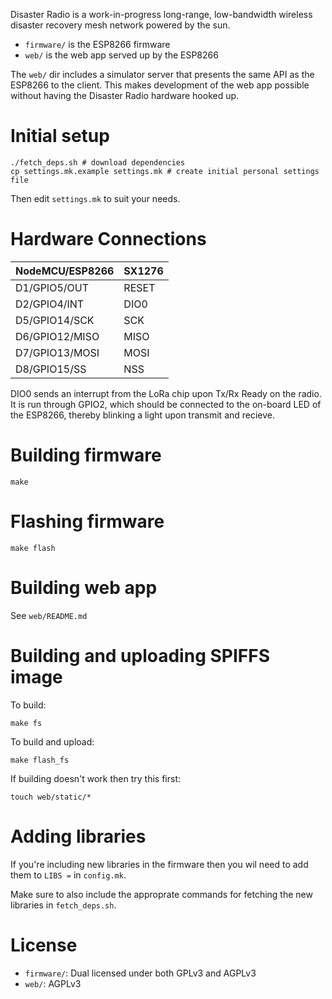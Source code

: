 
Disaster Radio is a work-in-progress long-range, low-bandwidth wireless disaster recovery mesh network powered by the sun.

* `firmware/` is the ESP8266 firmware
* `web/` is the web app served up by the ESP8266

The `web/` dir includes a simulator server that presents the same API as the ESP8266 to the client. This makes development of the web app possible without having the Disaster Radio hardware hooked up.

# Initial setup

```
./fetch_deps.sh # download dependencies
cp settings.mk.example settings.mk # create initial personal settings file
```

Then edit `settings.mk` to suit your needs.

# Hardware Connections  

NodeMCU/ESP8266 | SX1276   
----------------|--------
D1/GPIO5/OUT | RESET
D2/GPIO4/INT | DIO0   
D5/GPIO14/SCK | SCK  
D6/GPIO12/MISO | MISO   
D7/GPIO13/MOSI | MOSI   
D8/GPIO15/SS | NSS     
  
DIO0 sends an interrupt from the LoRa chip upon Tx/Rx Ready on the radio. It is run through GPIO2, which should be connected to the on-board LED of the ESP8266, thereby blinking a light upon transmit and recieve. 
  
# Building firmware

```
make
```

# Flashing firmware

```
make flash
```

# Building web app

See `web/README.md`

# Building and uploading SPIFFS image

To build:

```
make fs
```

To build and upload:

```
make flash_fs
```

If building doesn't work then try this first:

```
touch web/static/*
```

# Adding libraries

If you're including new libraries in the firmware then you wil need to add them to `LIBS =` in `config.mk`. 

Make sure to also include the approprate commands for fetching the new libraries in `fetch_deps.sh`.

# License

* `firmware/`: Dual licensed under both GPLv3 and AGPLv3
* `web/`: AGPLv3

